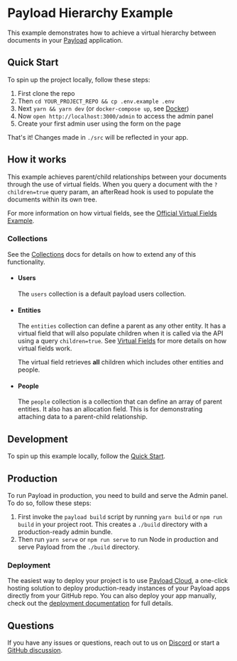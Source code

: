 # Payload Hierarchy Example

This example demonstrates how to achieve a virtual hierarchy between documents in your [Payload](https://github.com/payloadcms/payload) application.

## Quick Start

To spin up the project locally, follow these steps:

1. First clone the repo
1. Then `cd YOUR_PROJECT_REPO && cp .env.example .env`
1. Next `yarn && yarn dev` (or `docker-compose up`, see [Docker](#docker))
1. Now `open http://localhost:3000/admin` to access the admin panel
1. Create your first admin user using the form on the page

That's it! Changes made in `./src` will be reflected in your app.

## How it works

This example achieves parent/child relationships between your documents through the use of virtual fields. When you query a document with the `?children=true` query param, an afterRead hook is used to populate the documents within its own tree.

For more information on how virtual fields, see the [Official Virtual Fields Example](https://github.com/payloadcms/payload/tree/main/examples/virtual-fields).

### Collections

See the [Collections](https://payloadcms.com/docs/configuration/collections) docs for details on how to extend any of this functionality.

- #### Users

  The `users` collection is a default payload users collection.

- #### Entities

  The `entities` collection can define a parent as any other entity.  It has a virtual field that will also populate children when it is called via the API using a query `children=true`. See [Virtual Fields](https://github.com/payloadcms/payload/tree/main/examples/virtual-fields) for more details on how virtual fields work. 
  
  The virtual field retrieves __all__ children which includes other entities and people.

- #### People

  The `people` collection is a collection that can define an array of parent entities.  It also has an allocation field.  This is for demonstrating attaching data to a parent-child relationship.

## Development

To spin up this example locally, follow the [Quick Start](#quick-start).

## Production

To run Payload in production, you need to build and serve the Admin panel. To do so, follow these steps:

1. First invoke the `payload build` script by running `yarn build` or `npm run build` in your project root. This creates a `./build` directory with a production-ready admin bundle.
1. Then run `yarn serve` or `npm run serve` to run Node in production and serve Payload from the `./build` directory.

### Deployment

The easiest way to deploy your project is to use [Payload Cloud](https://payloadcms.com/new/import), a one-click hosting solution to deploy production-ready instances of your Payload apps directly from your GitHub repo. You can also deploy your app manually, check out the [deployment documentation](https://payloadcms.com/docs/production/deployment) for full details.

## Questions

If you have any issues or questions, reach out to us on [Discord](https://discord.com/invite/payload) or start a [GitHub discussion](https://github.com/payloadcms/payload/discussions).
